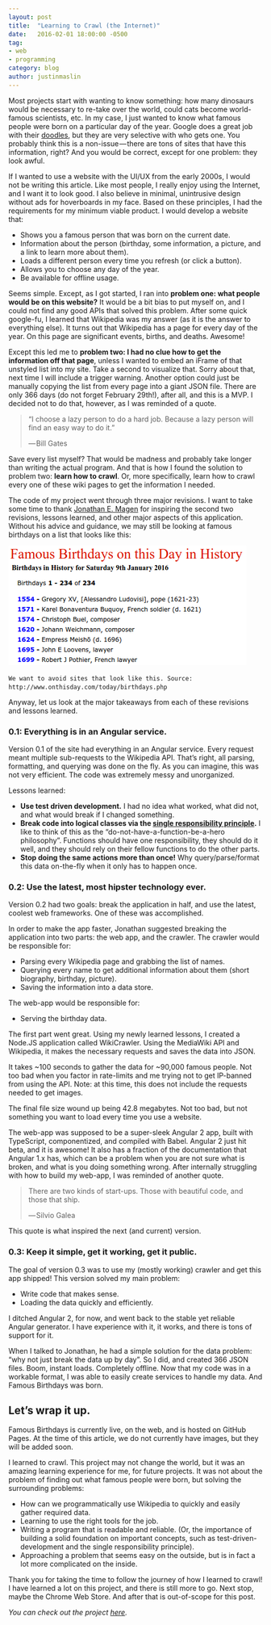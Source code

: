 ```yaml
---
layout: post
title:  "Learning to Crawl (the Internet)"
date:   2016-02-01 18:00:00 -0500
tag:
- web
- programming
category: blog
author: justinmaslin
---
```


Most projects start with wanting to know something: how many dinosaurs would be necessary to re-take over the world, could cats become world-famous scientists, etc. In my case, I just wanted to know what famous people were born on a particular day of the year. Google does a great job with their [doodles], but they are very selective with who gets one. You probably think this is a non-issue — there are tons of sites that have this information, right? And you would be correct, except for one problem: they look awful. 

If I wanted to use a website with the UI/UX from the early 2000s, I would not be writing this article. Like most people, I really enjoy using the Internet, and I want it to look good. I also believe in minimal, unintrusive design without ads for hoverboards in my face. Based on these principles, I had the requirements for my minimum viable product. I would develop a website that:

* Shows you a famous person that was born on the current date. 
* Information about the person (birthday, some information, a picture, and a link to learn more about them).
* Loads a different person every time you refresh (or click a button).
* Allows you to choose any day of the year.
* Be available for offline usage. 

Seems simple. Except, as I got started, I ran into **problem one: what people would be on this website?** It would be a bit bias to put myself on, and I could not find any good APIs that solved this problem. After some quick google-fu, I learned that Wikipedia was my answer (as it is the answer to everything else). It turns out that Wikipedia has a page for every day of the year. On this page are significant events, births, and deaths. Awesome!

Except this led me to **problem two: I had no clue how to get the information off that page**, unless I wanted to embed an iFrame of that unstyled list into my site. Take a second to visualize that. Sorry about that, next time I will include a trigger warning. Another option could just be manually copying the list from every page into a giant JSON file. There are only 366 days (do not forget February 29th!), after all, and this is a MVP. I decided not to do that, however, as I was reminded of a quote.

> “I choose a lazy person to do a hard job. Because a lazy person will find an easy way to do it.” 
>
> — Bill Gates

Save every list myself? That would be madness and probably take longer than writing the actual program. And that is how I found the solution to problem two: **learn how to crawl**. Or, more specifically, learn how to crawl every one of these wiki pages to get the information I needed.

The code of my project went through three major revisions. I want to take some time to thank [Jonathan E. Magen] for inspiring the second two revisions, lessons learned, and other major aspects of this application. Without his advice and guidance, we may still be looking at famous birthdays on a list that looks like this: 

![Birthday List](/assets/images/blog/onthisday-birthday-list.png)

`We want to avoid sites that look like this. Source: http://www.onthisday.com/today/birthdays.php`

Anyway, let us look at the major takeaways from each of these revisions and lessons learned.

### 0.1: Everything is in an Angular service.
Version 0.1 of the site had everything in an Angular service. Every request meant multiple sub-requests to the Wikipedia API. That’s right, all parsing, formatting, and querying was done on the fly. As you can imagine, this was not very efficient. The code was extremely messy and unorganized.

Lessons learned: 

* **Use test driven development.** I had no idea what worked, what did not, and what would break if I changed something.
* **Break code into logical classes via the [single responsibility principle].** I like to think of this as the “do-not-have-a-function-be-a-hero philosophy”. Functions should have one responsibility, they should do it well, and they should rely on their fellow functions to do the other parts.
* **Stop doing the same actions more than once!** Why query/parse/format this data on-the-fly when it only has to happen once. 

### 0.2: Use the latest, most hipster technology ever.
Version 0.2 had two goals: break the application in half, and use the latest, coolest web frameworks. One of these was accomplished.

In order to make the app faster, Jonathan  suggested breaking the application into two parts: the web app, and the crawler. The crawler would be responsible for:

* Parsing every Wikipedia page and grabbing the list of names.
* Querying every name to get additional information about them (short biography, birthday, picture).
* Saving the information into a data store.

The web-app would be responsible for:

* Serving the birthday data.

The first part went great. Using my newly learned lessons, I created a Node.JS application called WikiCrawler. Using the MediaWiki API and Wikipedia, it makes the necessary requests and saves the data into JSON.

It takes ~100 seconds to gather the data for ~90,000 famous people. Not too bad when you factor in rate-limits and me trying not to get IP-banned from using the API. Note: at this time, this does not include the requests needed to get images.

The final file size wound up being 42.8 megabytes. Not too bad, but not something you want to load every time you use a website.

The web-app was supposed to be a super-sleek Angular 2 app, built with TypeScript, componentized, and compiled with Babel. Angular 2 just hit beta, and it is awesome! It also has a fraction of the documentation that Angular 1.x has, which can be a problem when you are not sure what is broken, and what is you doing something wrong. After internally struggling with how to build my web-app, I was reminded of another quote.

> There are two kinds of start-ups. Those with beautiful code, and those that ship. 
>
> — Silvio Galea

This quote is what inspired the next (and current) version.

### 0.3: Keep it simple, get it working, get it public.
The goal of version 0.3 was to use my (mostly working) crawler and get this app shipped! This version solved my main problem:

* Write code that makes sense.
* Loading the data quickly and efficiently.

I ditched Angular 2, for now, and went back to the stable yet reliable Angular generator. I have experience with it, it works, and there is tons of support for it.

When I talked to Jonathan, he had a simple solution for the data problem: “why not just break the data up by day”. So I did, and created 366 JSON files. Boom, instant loads. Completely offline. Now that my code was in a workable format, I was able to easily create services to handle my data. And Famous Birthdays was born.

## Let’s wrap it up. 
Famous Birthdays is currently live, on the web, and is hosted on GitHub Pages. At the time of this article, we do not currently have images, but they will be added soon.

I learned to crawl. This project may not change the world, but it was an amazing learning experience for me, for future projects. It was not about the problem of finding out what famous people were born, but solving the surrounding problems:

* How can we programmatically use Wikipedia to quickly and easily gather required data.
* Learning to use the right tools for the job.
* Writing a program that is readable and reliable. (Or, the importance of building a solid foundation on important concepts, such as test-driven-development and the single responsibility principle).
* Approaching a problem that seems easy on the outside, but is in fact a lot more complicated on the inside. 

Thank you for taking the time to follow the journey of how I learned to crawl! I have learned a lot on this project, and there is still more to go. Next stop, maybe the Chrome Web Store. And after that is out-of-scope for this post.

*You can check out the project [here](https://famousbirthday.netlify.com).*

[doodles]: http://www.google.com/doodles/
[Jonathan E. Magen]: https://medium.com/@yonkeltron
[single responsibility principle]: https://en.wikipedia.org/wiki/Single_responsibility_principle
